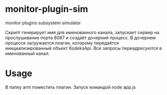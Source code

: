 # monitor-plugin-sim
monitor plugins subsystem simulator

Скрипт генерирует имя для именованного канала, запускает сервер на прослушивание порта 8087 и создаёт дочерний процесс.
В дочернем процессе загружается плагин, которому передаётся инициализированный объект KodeksApi.
Все запросы переадресуются в именованный канал.

# Usage
В папку arm поместить плагин. Запуск командой
    node app.js
